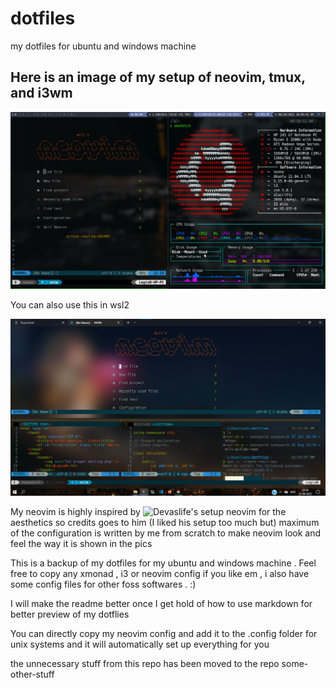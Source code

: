 # dotfiles
my dotfiles for ubuntu and windows machine
## Here is an image of my setup of neovim, tmux, and i3wm 

![nvim, tmux, i3 in action screenshot](./images/firstricenvimi3tmux.png)

You can also use this in wsl2

![nvim, tmux in windows wsl2 screenshot](./images/windows10rice1stSSsame2ndpic.png)


My neovim is highly inspired by ![Devaslife's setup](https://www.github.com/craftzdog/dotfiles-public) neovim for the aesthetics so credits goes to him (I liked his setup too much but) maximum of the configuration is written by me from scratch to make neovim look and feel the way it is shown in the pics

This is a backup of my dotfiles for my ubuntu and windows machine  . Feel free to copy any xmonad , i3 or neovim config if you like em , i also have some config files for other foss softwares . :)

I will make the readme better once I get hold of how to use  markdown for better preview of my dotflies

You can directly copy my neovim config and add it to the .config folder for unix systems and it will automatically set up everything for you 

the unnecessary stuff from this repo has been moved to the repo some-other-stuff